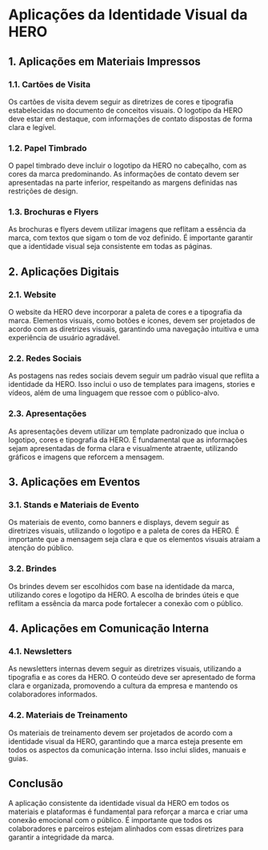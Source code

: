 # Aplicações da Identidade Visual da HERO

## 1. Aplicações em Materiais Impressos

### 1.1. Cartões de Visita
Os cartões de visita devem seguir as diretrizes de cores e tipografia estabelecidas no documento de conceitos visuais. O logotipo da HERO deve estar em destaque, com informações de contato dispostas de forma clara e legível.

### 1.2. Papel Timbrado
O papel timbrado deve incluir o logotipo da HERO no cabeçalho, com as cores da marca predominando. As informações de contato devem ser apresentadas na parte inferior, respeitando as margens definidas nas restrições de design.

### 1.3. Brochuras e Flyers
As brochuras e flyers devem utilizar imagens que reflitam a essência da marca, com textos que sigam o tom de voz definido. É importante garantir que a identidade visual seja consistente em todas as páginas.

## 2. Aplicações Digitais

### 2.1. Website
O website da HERO deve incorporar a paleta de cores e a tipografia da marca. Elementos visuais, como botões e ícones, devem ser projetados de acordo com as diretrizes visuais, garantindo uma navegação intuitiva e uma experiência de usuário agradável.

### 2.2. Redes Sociais
As postagens nas redes sociais devem seguir um padrão visual que reflita a identidade da HERO. Isso inclui o uso de templates para imagens, stories e vídeos, além de uma linguagem que ressoe com o público-alvo.

### 2.3. Apresentações
As apresentações devem utilizar um template padronizado que inclua o logotipo, cores e tipografia da HERO. É fundamental que as informações sejam apresentadas de forma clara e visualmente atraente, utilizando gráficos e imagens que reforcem a mensagem.

## 3. Aplicações em Eventos

### 3.1. Stands e Materiais de Evento
Os materiais de evento, como banners e displays, devem seguir as diretrizes visuais, utilizando o logotipo e a paleta de cores da HERO. É importante que a mensagem seja clara e que os elementos visuais atraiam a atenção do público.

### 3.2. Brindes
Os brindes devem ser escolhidos com base na identidade da marca, utilizando cores e logotipo da HERO. A escolha de brindes úteis e que reflitam a essência da marca pode fortalecer a conexão com o público.

## 4. Aplicações em Comunicação Interna

### 4.1. Newsletters
As newsletters internas devem seguir as diretrizes visuais, utilizando a tipografia e as cores da HERO. O conteúdo deve ser apresentado de forma clara e organizada, promovendo a cultura da empresa e mantendo os colaboradores informados.

### 4.2. Materiais de Treinamento
Os materiais de treinamento devem ser projetados de acordo com a identidade visual da HERO, garantindo que a marca esteja presente em todos os aspectos da comunicação interna. Isso inclui slides, manuais e guias.

## Conclusão
A aplicação consistente da identidade visual da HERO em todos os materiais e plataformas é fundamental para reforçar a marca e criar uma conexão emocional com o público. É importante que todos os colaboradores e parceiros estejam alinhados com essas diretrizes para garantir a integridade da marca.